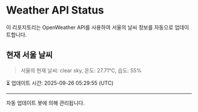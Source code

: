 
# Weather API Status

이 리포지토리는 OpenWeather API를 사용하여 서울의 날씨 정보를 자동으로 업데이트합니다.

## 현재 서울 날씨
> 서울의 현재 날씨: clear sky, 온도: 27.71°C, 습도: 55%

⏳ 업데이트 시간: 2025-09-26 05:29:55 (UTC)

---
자동 업데이트 봇에 의해 관리됩니다.
